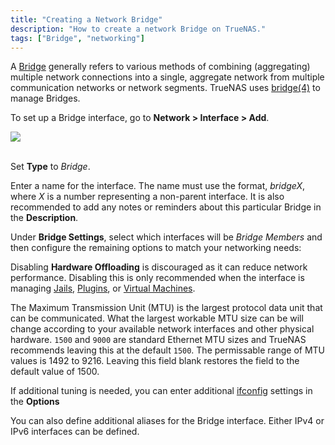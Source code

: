 ```yaml
---
title: "Creating a Network Bridge"
description: "How to create a network Bridge on TrueNAS."
tags: ["Bridge", "networking"]
---
```


A [Bridge](https://tools.ietf.org/html/rfc6325) generally refers to various methods of combining (aggregating) multiple network connections into a single, aggregate network from multiple communication networks or network segments. TrueNAS uses [bridge(4)](https://www.freebsd.org/cgi/man.cgi?bridge(4)) to manage Bridges. 

To set up a Bridge interface, go to **Network > Interface > Add**.

<img src="/images/TN-AddBridgeInterface.png">
<br><br>

Set **Type** to *Bridge*.

Enter a name for the interface. The name must use the format, *bridgeX*, where *X* is a number representing a non-parent interface.
It is also recommended to add any notes or reminders about this particular Bridge in the **Description**.

Under **Bridge Settings**, select which interfaces will be *Bridge Members* and then configure the remaining options to match your networking needs:

Disabling **Hardware Offloading** is discouraged as it can reduce network performance.
Disabling this is only recommended when the interface is managing [Jails](/hub/tasks/advanced/jails/), [Plugins](/hub/tasks/advanced/plugins/), or [Virtual Machines](/hub/tasks/advanced/virtual-machines/).

The Maximum Transmission Unit (MTU) is the largest protocol data unit that can be communicated.
What the largest workable MTU size can be will change according to your available network interfaces and other physical hardware.
`1500` and `9000` are standard Ethernet MTU sizes and TrueNAS recommends leaving this at the default `1500`.
The permissable range of MTU values is 1492 to 9216. 
Leaving this field blank restores the field to the default value of 1500.

If additional tuning is needed, you can enter additional [ifconfig](https://www.freebsd.org/cgi/man.cgi?query=ifconfig) settings in the **Options**

You can also define additional aliases for the Bridge interface.
Either IPv4 or IPv6 interfaces can be defined.
